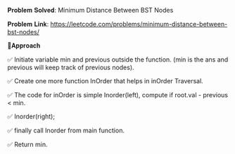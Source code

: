 𝐏𝐫𝐨𝐛𝐥𝐞𝐦 𝐒𝐨𝐥𝐯𝐞𝐝: Minimum Distance Between BST Nodes

𝐏𝐫𝐨𝐛𝐥𝐞𝐦 𝐋𝐢𝐧𝐤: https://leetcode.com/problems/minimum-distance-between-bst-nodes/



📌𝐀𝐩𝐩𝐫𝐨𝐚𝐜𝐡

✅ Initiate variable min and previous outside the function. (min is the ans and previous will keep track of previous nodes).

✅ Create one more function InOrder that helps in inOrder Traversal.

✅ The code for inOrder is simple Inorder(left), compute if root.val - previous < min.

✅ Inorder(right);

✅ finally call Inorder from main function.

✅ Return min.
